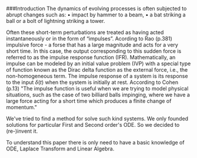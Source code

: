 ###Introduction
The dynamics of evolving processes is often subjected to abrupt changes such as:
• impact by hammer to a beam,
• a bat striking a ball or a bolt of lightning striking a tower.

Often these short-term perturbations are treated as having acted instantaneously or in the form of “impulses”. Acording to Rao (p.381) impulsive force - a forse that has a large magnitude and acts for a very short time.
In this case, the output corresponding to this sudden force is referred to as the impulse response function (IFR). Mathematically, an impulse can be modeled by an initial value problem (IVP) with a special type of function known as the Dirac delta function as the external force, i.e., the non-homogeneous term. The impulse response of a system is its response to the input $\delta(t)$ when the system is initially at rest.
According to Cohen (p.13) "The impulse function is useful when we are trying to model physical situations, such as the case of two billiard balls impinging, where we have a large force acting for a short time which produces a flnite change of momentum."

We've tried to find a method for solve such kind systems. We only founded solutions for particular First and Second order's ODE. So we decided to (re-)invent it.

To understand this paper there is only need to have a basic knowledge of ODE, Laplace Transform and Linear Algebra.









